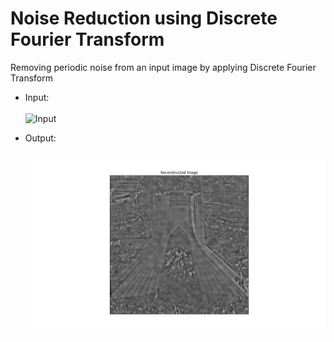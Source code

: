 # Noise Reduction using Discrete Fourier Transform

Removing periodic noise from an input image by applying Discrete Fourier Transform

  - Input:<br><br>
![Input](/noise_reduction_2/img/striping.bmp)

  - Output:<br><br>
![Output](/noise_reduction_2/img/striping_dft.png)
